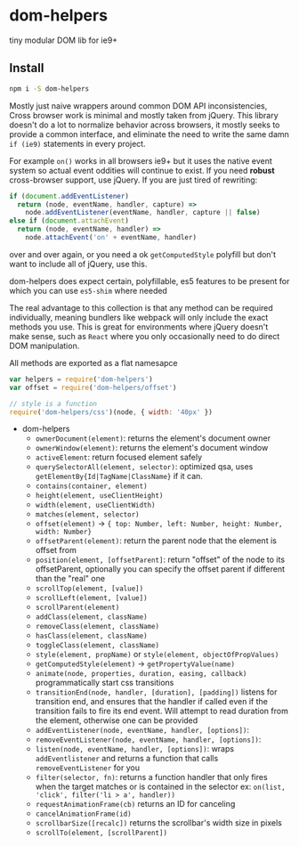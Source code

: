 # dom-helpers

tiny modular DOM lib for ie9+

## Install

```sh
npm i -S dom-helpers
```

Mostly just naive wrappers around common DOM API inconsistencies, Cross browser work is minimal and mostly taken from jQuery. This library doesn't do a lot to normalize behavior across browsers, it mostly seeks to provide a common interface, and eliminate the need to write the same damn `if (ie9)` statements in every project.

For example `on()` works in all browsers ie9+ but it uses the native event system so actual event oddities will continue to exist. If you need **robust** cross-browser support, use jQuery. If you are just tired of rewriting:

```js
if (document.addEventListener)
  return (node, eventName, handler, capture) =>
    node.addEventListener(eventName, handler, capture || false)
else if (document.attachEvent)
  return (node, eventName, handler) =>
    node.attachEvent('on' + eventName, handler)
```

over and over again, or you need a ok `getComputedStyle` polyfill but don't want to include all of jQuery, use this.

dom-helpers does expect certain, polyfillable, es5 features to be present for which you can use `es5-shim` where needed

The real advantage to this collection is that any method can be required individually, meaning bundlers like webpack will only include the exact methods you use. This is great for environments where jQuery doesn't make sense, such as `React` where you only occasionally need to do direct DOM manipulation.

All methods are exported as a flat namesapce

```js
var helpers = require('dom-helpers')
var offset = require('dom-helpers/offset')

// style is a function
require('dom-helpers/css')(node, { width: '40px' })
```

- dom-helpers
  - `ownerDocument(element)`: returns the element's document owner
  - `ownerWindow(element)`: returns the element's document window
  - `activeElement`: return focused element safely
  - `querySelectorAll(element, selector)`: optimized qsa, uses `getElementBy{Id|TagName|ClassName}` if it can.
  - `contains(container, element)`
  - `height(element, useClientHeight)`
  - `width(element, useClientWidth)`
  - `matches(element, selector)`
  - `offset(element)` -> `{ top: Number, left: Number, height: Number, width: Number}`
  - `offsetParent(element)`: return the parent node that the element is offset from
  - `position(element, [offsetParent]`: return "offset" of the node to its offsetParent, optionally you can specify the offset parent if different than the "real" one
  - `scrollTop(element, [value])`
  - `scrollLeft(element, [value])`
  - `scrollParent(element)`
  - `addClass(element, className)`
  - `removeClass(element, className)`
  - `hasClass(element, className)`
  - `toggleClass(element, className)`
  - `style(element, propName)` or `style(element, objectOfPropValues)`
  - `getComputedStyle(element)` -> `getPropertyValue(name)`
  - `animate(node, properties, duration, easing, callback)` programmatically start css transitions
  - `transitionEnd(node, handler, [duration], [padding])` listens for transition end, and ensures that the handler if called even if the transition fails to fire its end event. Will attempt to read duration from the element, otherwise one can be provided
  - `addEventListener(node, eventName, handler, [options])`:
  - `removeEventListener(node, eventName, handler, [options])`:
  - `listen(node, eventName, handler, [options])`: wraps `addEventlistener` and returns a function that calls `removeEventListener` for you
  - `filter(selector, fn)`: returns a function handler that only fires when the target matches or is contained in the selector ex: `on(list, 'click', filter('li > a', handler))`
  - `requestAnimationFrame(cb)` returns an ID for canceling
  - `cancelAnimationFrame(id)`
  - `scrollbarSize([recalc])` returns the scrollbar's width size in pixels
  - `scrollTo(element, [scrollParent])`
